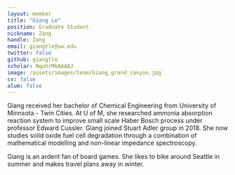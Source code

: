 ```yaml
---
layout: member
title: "Giang Le"
position: Graduate Student
nickname: Zang
handle: Zang
email: giangtle@uw.edu
twitter: false
github: giangtle
scholar: NqohrMkAAAAJ
image: /assets/images/team/Giang_grand_canyon.jpg
cv: false
alum: false
---
```

Giang received her bachelor of Chemical Engineering from University of Minnsota - Twin Cities. At U of M, she researched ammonia absorption reaction system to improve small scale 
Haber Bosch process under professor Edward Cussler. Giang joined Stuart Adler group in 2018. She now studies solid oxide fuel cell degradation through a combination of mathematical 
modelling and non-linear impedance spectroscopy.

Giang is an ardent fan of board games. She likes to bike around Seattle in summer and makes travel plans away in winter.
